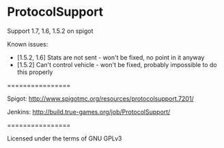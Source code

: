ProtocolSupport
===============

Support 1.7, 1.6, 1.5.2 on spigot

Known issues:
* [1.5.2, 1.6] Stats are not sent - won't be fixed, no point in it anyway
* [1.5.2] Can't control vehicle - won't be fixed, probably impossible to do this properly

================

Spigot: http://www.spigotmc.org/resources/protocolsupport.7201/

Jenkins: http://build.true-games.org/job/ProtocolSupport/

================

Licensed under the terms of GNU GPLv3
